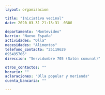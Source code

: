 ```yaml
---
layout: organizacion

title: "Iniciativa vecinal"
date: 2020-03-31 21:13:31 -0300

departamento: "Montevideo"
barrio: "Nuevo España"
actividades: "Olla"
necesidades: "Alimentos"
telefono_contacto: "25119629
095495706"
direccion: "Servidumbre 705 (Salón comunal)"

otros_contactos: ""
horario: ""
aclaraciones: "Olla popular y merienda"
cuenta_bancaria: ""

---
```

